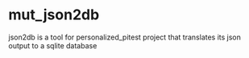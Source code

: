 mut_json2db
===========

json2db is a tool for personalized_pitest project that translates its json output to a sqlite database
